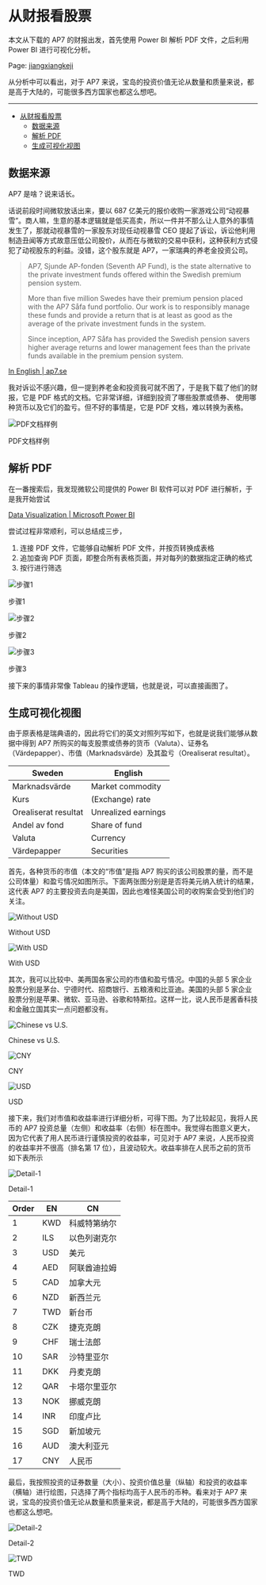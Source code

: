 # 从财报看股票

本文从下载的 AP7 的财报出发，首先使用 Power BI 解析 PDF 文件，之后利用 Power BI 进行可视化分析。

Page: [jiangxiangkeji](https://listenzcc.github.io/jiangxiangkeji-powerBI-parse-pdf "jiangxiangkeji")

从分析中可以看出，对于 AP7 来说，宝岛的投资价值无论从数量和质量来说，都是高于大陆的，可能很多西方国家也都这么想吧。

---
- [从财报看股票](#从财报看股票)
  - [数据来源](#数据来源)
  - [解析 PDF](#解析-pdf)
  - [生成可视化视图](#生成可视化视图)


## 数据来源

AP7 是啥？说来话长。

话说前段时间微软放话出来，要以 687 亿美元的报价收购一家游戏公司“动视暴雪”。商人嘛，生意的基本逻辑就是低买高卖，所以一件并不那么让人意外的事情发生了，那就动视暴雪的一家股东对现任动视暴雪 CEO 提起了诉讼，诉讼他利用制造丑闻等方式故意压低公司股价，从而在与微软的交易中获利，这种获利方式侵犯了动视股东的利益。没错，这个股东就是 AP7，一家瑞典的养老金投资公司。

> AP7, Sjunde AP-fonden (Seventh AP Fund), is the state alternative to the private investment funds offered within the Swedish premium pension system.
> 
> 
> More than five million Swedes have their premium pension placed with the AP7 Såfa fund portfolio. Our work is to responsibly manage these funds and provide a return that is at least as good as the average of the private investment funds in the system.
> 
> Since inception, AP7 Såfa has provided the Swedish pension savers higher average returns and lower management fees than the private funds available in the premium pension system.
> 

[In English | ap7.se](https://www.ap7.se/english/ "In English | ap7.se")

我对诉讼不感兴趣，但一提到养老金和投资我可就不困了，于是我下载了他们的财报，它是 PDF 格式的文档。它非常详细，详细到投资了哪些股票或债券、 使用哪种货币以及它们的盈亏。但不好的事情是，它是 PDF 文档，难以转换为表格。

![PDF文档样例](%E4%BB%8E%E8%B4%A2%E6%8A%A5%E7%9C%8B%E8%82%A1%E7%A5%A8%20b24c8713f4bb4143a71f6b2d41a4c49b/Untitled.png)

PDF文档样例

## 解析 PDF

在一番搜索后，我发现微软公司提供的 Power BI 软件可以对 PDF 进行解析，于是我开始尝试

[Data Visualization | Microsoft Power BI](https://powerbi.microsoft.com/en-us/ "Data Visualization | Microsoft Power BI")

尝试过程非常顺利，可以总结成三步，

1. 连接 PDF 文件，它能够自动解析 PDF 文件，并按页转换成表格
2. 追加查询 PDF 页面，即整合所有表格页面，并对每列的数据指定正确的格式
3. 按行进行筛选

![步骤1](%E4%BB%8E%E8%B4%A2%E6%8A%A5%E7%9C%8B%E8%82%A1%E7%A5%A8%20b24c8713f4bb4143a71f6b2d41a4c49b/Untitled%201.png)

步骤1

![步骤2](%E4%BB%8E%E8%B4%A2%E6%8A%A5%E7%9C%8B%E8%82%A1%E7%A5%A8%20b24c8713f4bb4143a71f6b2d41a4c49b/Untitled%202.png)

步骤2

![步骤3](%E4%BB%8E%E8%B4%A2%E6%8A%A5%E7%9C%8B%E8%82%A1%E7%A5%A8%20b24c8713f4bb4143a71f6b2d41a4c49b/Untitled%203.png)

步骤3

接下来的事情非常像 Tableau 的操作逻辑，也就是说，可以直接画图了。

## 生成可视化视图

由于原表格是瑞典语的，因此将它们的英文对照列写如下，也就是说我们能够从数据中得到 AP7 所购买的每支股票或债券的货币（Valuta）、证券名（Värdepapper）、市值（Marknadsvärde）及其盈亏（Orealiserat resultat）。

| Sweden               | English             |
| -------------------- | ------------------- |
| Marknadsvärde        | Market commodity    |
| Kurs                 | (Exchange) rate     |
| Orealiserat resultat | Unrealized earnings |
| Andel av fond        | Share of fund       |
| Valuta               | Currency            |
| Värdepapper          | Securities          |

首先，各种货币的市值（本文的“市值”是指 AP7 购买的该公司股票的量，而不是公司体量）和盈亏情况如图所示。下面两张图分别是是否将美元纳入统计的结果，这代表 AP7 的主要投资去向是美国，因此也难怪美国公司的收购案会受到他们的关注。

![Without USD](%E4%BB%8E%E8%B4%A2%E6%8A%A5%E7%9C%8B%E8%82%A1%E7%A5%A8%20b24c8713f4bb4143a71f6b2d41a4c49b/Untitled%204.png)

Without USD

![With USD](%E4%BB%8E%E8%B4%A2%E6%8A%A5%E7%9C%8B%E8%82%A1%E7%A5%A8%20b24c8713f4bb4143a71f6b2d41a4c49b/Untitled%205.png)

With USD

其次，我可以比较中、美两国各家公司的市值和盈亏情况。中国的头部 5 家企业股票分别是茅台、宁德时代、招商银行、五粮液和比亚迪。美国的头部 5 家企业股票分别是苹果、微软、亚马逊、谷歌和特斯拉。这样一比，说人民币是酱香科技和金融立国其实一点问题都没有。

![Chinese vs U.S.](%E4%BB%8E%E8%B4%A2%E6%8A%A5%E7%9C%8B%E8%82%A1%E7%A5%A8%20b24c8713f4bb4143a71f6b2d41a4c49b/Untitled%206.png)

Chinese vs U.S.

![CNY](%E4%BB%8E%E8%B4%A2%E6%8A%A5%E7%9C%8B%E8%82%A1%E7%A5%A8%20b24c8713f4bb4143a71f6b2d41a4c49b/Untitled%207.png)

CNY

![USD](%E4%BB%8E%E8%B4%A2%E6%8A%A5%E7%9C%8B%E8%82%A1%E7%A5%A8%20b24c8713f4bb4143a71f6b2d41a4c49b/Untitled%208.png)

USD

接下来，我们对市值和收益率进行详细分析，可得下图。为了比较起见，我将人民币的 AP7 投资总量（左侧）和收益率（右侧）标在图中。我觉得右图意义更大，因为它代表了用人民币进行谨慎投资的收益率，可见对于 AP7 来说，人民币投资的收益率并不很高（排名第 17  位），且波动较大。收益率排在人民币之前的货币如下表所示

![Detail-1](%E4%BB%8E%E8%B4%A2%E6%8A%A5%E7%9C%8B%E8%82%A1%E7%A5%A8%20b24c8713f4bb4143a71f6b2d41a4c49b/Untitled%209.png)

Detail-1

| Order | EN  | CN           |
| ----- | --- | ------------ |
| 1     | KWD | 科威特第纳尔 |
| 2     | ILS | 以色列谢克尔 |
| 3     | USD | 美元         |
| 4     | AED | 阿联酋迪拉姆 |
| 5     | CAD | 加拿大元     |
| 6     | NZD | 新西兰元     |
| 7     | TWD | 新台币       |
| 8     | CZK | 捷克克朗     |
| 9     | CHF | 瑞士法郎     |
| 10    | SAR | 沙特里亚尔   |
| 11    | DKK | 丹麦克朗     |
| 12    | QAR | 卡塔尔里亚尔 |
| 13    | NOK | 挪威克朗     |
| 14    | INR | 印度卢比     |
| 15    | SGD | 新加坡元     |
| 16    | AUD | 澳大利亚元   |
| 17    | CNY | 人民币       |

最后，我按照投资的证券数量（大小）、投资价值总量（纵轴）和投资的收益率（横轴）进行绘图，只选择了两个指标均高于人民币的币种。看来对于 AP7 来说，宝岛的投资价值无论从数量和质量来说，都是高于大陆的，可能很多西方国家也都这么想吧。

![Detail-2](%E4%BB%8E%E8%B4%A2%E6%8A%A5%E7%9C%8B%E8%82%A1%E7%A5%A8%20b24c8713f4bb4143a71f6b2d41a4c49b/Untitled%2010.png)

Detail-2

![TWD](%E4%BB%8E%E8%B4%A2%E6%8A%A5%E7%9C%8B%E8%82%A1%E7%A5%A8%20b24c8713f4bb4143a71f6b2d41a4c49b/Untitled%2011.png)

TWD